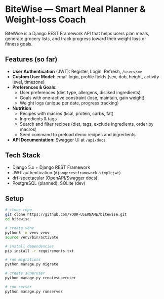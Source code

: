 # BiteWise — Smart Meal Planner & Weight-loss Coach

BiteWise is a Django REST Framework API that helps users plan meals, generate grocery lists, and track progress toward their weight loss or fitness goals.  

## Features (so far)
- **User Authentication** (JWT): Register, Login, Refresh, `/users/me`
- **Custom User Model**: email login, profile fields (sex, dob, height, activity level, timezone)
- **Preferences & Goals**:
  - User preferences (diet type, allergens, disliked ingredients)
  - Goals with one-active constraint (lose, maintain, gain weight)
  - Weight logs (unique per date, progress tracking)
- **Nutrition**:
  - Recipes with macros (kcal, protein, carbs, fat)
  - Ingredients & tags
  - Search and filter recipes (diet, tags, exclude ingredients, order by macros)
  - Seed command to preload demo recipes and ingredients
- **API Documentation**: Swagger UI at `/api/docs`

## Tech Stack
- Django 5.x + Django REST Framework
- JWT authentication (`djangorestframework-simplejwt`)
- drf-spectacular (OpenAPI/Swagger docs)
- PostgreSQL (planned), SQLite (dev)

## Setup
```bash
# clone repo
git clone https://github.com/YOUR-USERNAME/bitewise.git
cd bitewise

# create venv
python3 -m venv venv
source venv/bin/activate

# install dependencies
pip install -r requirements.txt

# run migrations
python manage.py migrate

# create superuser
python manage.py createsuperuser 

# run server
python manage.py runserver
